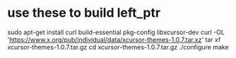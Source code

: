 # use these to build left_ptr

sudo apt-get install curl build-essential pkg-config libxcursor-dev
curl -OL 'https://www.x.org/pub/individual/data/xcursor-themes-1.0.7.tar.xz'
tar xf xcursor-themes-1.0.7.tar.gz
cd xcursor-themes-1.0.7.tar.gz
./configure
make